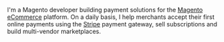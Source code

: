 I'm a Magento developer building payment solutions for the [Magento eCommerce](https://magento.com/) platform. On a daily basis, I help merchants accept their first online payments using the [Stripe](http://stripe.com/) payment gateway, sell subscriptions and build multi-vendor marketplaces.

<!---
snez/snez is a ✨ special ✨ repository because its `README.md` (this file) appears on your GitHub profile.
You can click the Preview link to take a look at your changes.
--->
